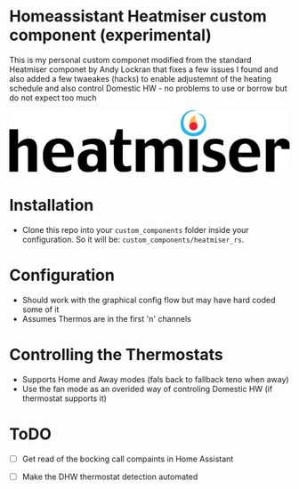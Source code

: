 # Homeassistant Heatmiser custom component (experimental)
This is my personal custom componet modified from the standard Heatmiser componet by Andy Lockran that fixes a few issues I found and also added a few twaeakes (hacks) to enable adjustemnt of the heating schedule and also control Domestic HW - no problems to use or borrow but do not expect too much
 

![Image](https://github.com/home-assistant/brands/blob/master/core_integrations/heatmiser/logo.png)

# Installation
* Clone this repo into your `custom_components` folder inside your configuration. So it will be: `custom_components/heatmiser_rs`. 


# Configuration
* Should work with the graphical config flow but may have hard coded some of it
* Assumes Thermos are in the first 'n' channels

# Controlling the Thermostats
* Supports Home and Away modes (fals back to fallback teno when away)
* Use the fan mode as an overided way of controling Domestic HW (if thermostat supports it)

# ToDO
- [ ] Get read of the bocking call compaints in Home Assistant
- [ ] Make the DHW thermostat detection automated

